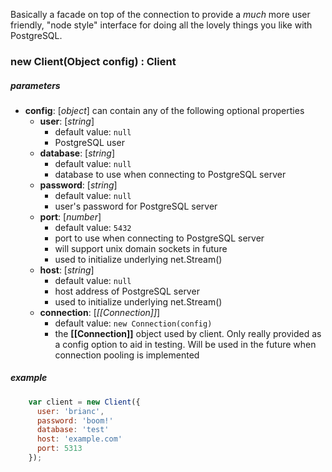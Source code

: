 Basically a facade on top of the connection to provide a _much_ more user friendly, "node style" interface for doing all the lovely things you like with PostgreSQL.

### new Client(Object config) : Client

##### parameters

- __config__: [_object_] can contain any of the following optional properties
  - __user__: [_string_] 
    - default value: `null`
    - PostgreSQL user
  - __database__: [_string_] 
    - default value: `null`
    - database to use when connecting to PostgreSQL server
  - __password__: [_string_]
    - default value: `null`
    - user's password for PostgreSQL server
  - __port__: [_number_] 
    - default value: `5432`
    - port to use when connecting to PostgreSQL server
    - will support unix domain sockets in future
    - used to initialize underlying net.Stream()
  - __host__: [_string_]
    - default value: `null`
    - host address of PostgreSQL server
    - used to initialize underlying net.Stream()
  - __connection__: [_[[Connection]]_]
    - default value: `new Connection(config)`
    - the __[[Connection]]__ object used by client.  Only really provided as a config option to aid in testing.  Will be used in the future when connection pooling is implemented

##### example

```javascript
    var client = new Client({
      user: 'brianc',
      password: 'boom!'
      database: 'test'
      host: 'example.com'
      port: 5313
    });
```